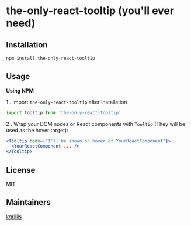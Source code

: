 # the-only-react-tooltip (you'll ever need)

## Installation

```sh
npm install the-only-react-tooltip
```

## Usage
**Using NPM**

1 . Import `the-only-react-tooltip` after installation

```js
import Tooltip from 'the-only-react-tooltip'
```

2 . Wrap your DOM nodes or React components with `Tooltip` (They will be used as the hover target):
```jsx
<Tooltip body={"I'll be shown on hover of YourReactComponent"}>
  <YourReactComponent ... />
</Tooltip>
```

## License

MIT

## Maintainers

[kgrillis](https://github.com/kgrillis)